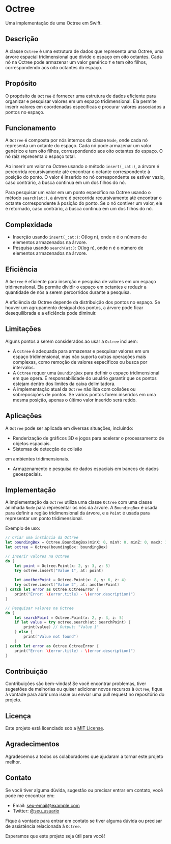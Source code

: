 # Octree

Uma implementação de uma Octree em Swift.

## Descrição

A classe `Octree` é uma estrutura de dados que representa uma Octree, uma árvore espacial tridimensional que divide o espaço em oito octantes. Cada nó na Octree pode armazenar um valor genérico `T` e tem oito filhos, correspondendo aos oito octantes do espaço.

## Propósito

O propósito da `Octree` é fornecer uma estrutura de dados eficiente para organizar e pesquisar valores em um espaço tridimensional. Ela permite inserir valores em coordenadas específicas e procurar valores associados a pontos no espaço.

## Funcionamento

A `Octree` é composta por nós internos da classe `Node`, onde cada nó representa um octante do espaço. Cada nó pode armazenar um valor genérico e tem oito filhos, correspondendo aos oito octantes do espaço. O nó raiz representa o espaço total.

Ao inserir um valor na Octree usando o método `insert(_:at:)`, a árvore é percorrida recursivamente até encontrar o octante correspondente à posição do ponto. O valor é inserido no nó correspondente se estiver vazio, caso contrário, a busca continua em um dos filhos do nó.

Para pesquisar um valor em um ponto específico na Octree usando o método `search(at:)`, a árvore é percorrida recursivamente até encontrar o octante correspondente à posição do ponto. Se o nó contiver um valor, ele é retornado, caso contrário, a busca continua em um dos filhos do nó.

## Complexidade

- Inserção usando `insert(_:at:)`: O(log n), onde n é o número de elementos armazenados na árvore.
- Pesquisa usando `search(at:)`: O(log n), onde n é o número de elementos armazenados na árvore.

## Eficiência

A `Octree` é eficiente para inserção e pesquisa de valores em um espaço tridimensional. Ela permite dividir o espaço em octantes e reduzir a quantidade de nós a serem percorridos durante a pesquisa.

A eficiência da Octree depende da distribuição dos pontos no espaço. Se houver um agrupamento desigual dos pontos, a árvore pode ficar desequilibrada e a eficiência pode diminuir.

## Limitações

Alguns pontos a serem considerados ao usar a `Octree` incluem:

- A `Octree` é adequada para armazenar e pesquisar valores em um espaço tridimensional, mas não suporta outras operações mais complexas, como remoção de valores específicos ou busca por intervalos.
- A `Octree` requer uma `BoundingBox` para definir o espaço tridimensional em que opera. É responsabilidade do usuário garantir que os pontos estejam dentro dos limites da caixa delimitadora.
- A implementação atual da `Octree` não lida com colisões ou sobreposições de pontos. Se vários pontos forem inseridos em uma mesma posição, apenas o último valor inserido será retido.

## Aplicações

A `Octree` pode ser aplicada em diversas situações, incluindo:

- Renderização de gráficos 3D e jogos para acelerar o processamento de objetos espaciais.
- Sistemas de detecção de colisão

 em ambientes tridimensionais.
- Armazenamento e pesquisa de dados espaciais em bancos de dados geoespaciais.

## Implementação

A implementação da `Octree` utiliza uma classe `Octree` com uma classe aninhada `Node` para representar os nós da árvore. A `BoundingBox` é usada para definir a região tridimensional da árvore, e a `Point` é usada para representar um ponto tridimensional.

Exemplo de uso:

```swift
// Criar uma instância da Octree
let boundingBox = Octree.BoundingBox(minX: 0, minY: 0, minZ: 0, maxX: 10, maxY: 10, maxZ: 10)
let octree = Octree(boundingBox: boundingBox)

// Inserir valores na Octree
do {
    let point = Octree.Point(x: 2, y: 3, z: 5)
    try octree.insert("Value 1", at: point)
    
    let anotherPoint = Octree.Point(x: 8, y: 6, z: 4)
    try octree.insert("Value 2", at: anotherPoint)
} catch let error as Octree.OctreeError {
    print("Error: \(error.title) - \(error.description)")
}

// Pesquisar valores na Octree
do {
    let searchPoint = Octree.Point(x: 2, y: 3, z: 5)
    if let value = try octree.search(at: searchPoint) {
        print(value) // Output: "Value 1"
    } else {
        print("Value not found")
    }
} catch let error as Octree.OctreeError {
    print("Error: \(error.title) - \(error.description)")
}
```

## Contribuição

Contribuições são bem-vindas! Se você encontrar problemas, tiver sugestões de melhorias ou quiser adicionar novos recursos à `Octree`, fique à vontade para abrir uma issue ou enviar uma pull request no repositório do projeto.

## Licença

Este projeto está licenciado sob a [MIT License](LICENSE).

## Agradecimentos

Agradecemos a todos os colaboradores que ajudaram a tornar este projeto melhor.

## Contato

Se você tiver alguma dúvida, sugestão ou precisar entrar em contato, você pode me encontrar em:

- Email: seu-email@example.com
- Twitter: [@seu_usuario](https://twitter.com/seu_usuario)

Fique à vontade para entrar em contato se tiver alguma dúvida ou precisar de assistência relacionada à `Octree`.

Esperamos que este projeto seja útil para você!
